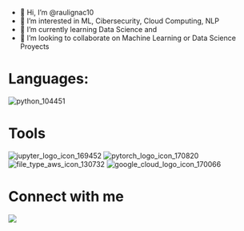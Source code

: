 - 👋 Hi, I’m @raulignac10
- 👀 I’m interested in ML, Cibersecurity, Cloud Computing, NLP
- 🌱 I’m currently learning Data Science and 
- 💞️ I’m looking to collaborate on Machine Learning or Data Science Proyects

# Languages:
![python_104451](https://user-images.githubusercontent.com/97913559/157898076-d4a573fc-0fe8-4cf4-ae53-9dd705b996fb.png)

# Tools

![jupyter_logo_icon_169452](https://user-images.githubusercontent.com/97913559/157900896-ab1f0a64-89f0-4d43-b42b-5037fdc2fc5d.png)
![pytorch_logo_icon_170820](https://user-images.githubusercontent.com/97913559/157900908-3b582814-ff49-48f0-8ae1-47a9044b5816.png)
![file_type_aws_icon_130732](https://user-images.githubusercontent.com/97913559/157903583-e73f9ed7-2cb0-48df-8c3c-51b386af71b5.png)
![google_cloud_logo_icon_170066](https://user-images.githubusercontent.com/97913559/157903591-c5020322-edd2-4087-b0d1-ddbe592f74cc.png)

# Connect with me

<a href="https://www.linkedin.com/in/reyes-santana-raul/"><img src="https://user-images.githubusercontent.com/97913559/157900924-ee4fecdf-6a24-43b8-a83b-1fd8c392d563.png" /></a>

<!---
raulignac10/raulignac10 is a ✨ special ✨ repository because its `README.md` (this file) appears on your GitHub profile.
You can click the Preview link to take a look at your changes.
--->
